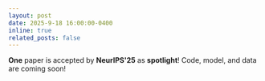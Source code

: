 ```yaml
---
layout: post
date: 2025-9-18 16:00:00-0400
inline: true
related_posts: false
---
```


**One** paper is accepted by **NeurIPS'25** as **spotlight**! Code, model, and data are coming soon!
